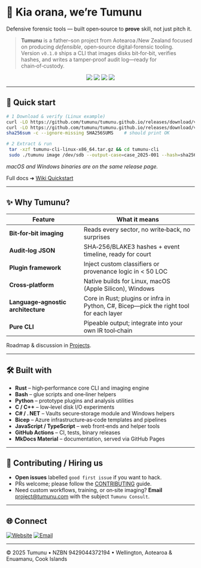 # 👋 Kia orana, we’re **Tumunu**

Defensive forensic tools — built open‑source to **prove** skill, not just pitch it.

> **Tumunu** is a father–son project from Aotearoa /New Zealand focused on producing *defensible*, open‑source digital‑forensic tooling. Version `v0.1.0` ships a CLI that images disks bit‑for‑bit, verifies hashes, and writes a tamper‑proof audit log—ready for chain‑of‑custody.

<p align="center">
  <a href="https://tumunu.com"><img src="https://img.shields.io/badge/website-tumunu.com-blue?style=for-the-badge&logo=google-chrome" /></a>
  <a href="https://github.com/tumunu/tumunu.github.io/releases"><img src="https://img.shields.io/github/v/release/tumunu/tumunu.github.io?label=release&style=for-the-badge" /></a>
  <a href="https://github.com/tumunu/tumunu.github.io/stargazers"><img src="https://img.shields.io/github/stars/tumunu/tumunu.github.io?color=FCD535&style=for-the-badge&logo=github" /></a>
  <a href="https://github.com/tumunu/tumunu.github.io/network/members"><img src="https://img.shields.io/github/forks/tumunu/tumunu.github.io?color=E6007A&style=for-the-badge&logo=github" /></a>
</p>

---

## 🚀 Quick start

```bash
# 1 Download & verify (Linux example)
curl -LO https://github.com/tumunu/tumunu.github.io/releases/download/v0.1.0/tumunu-cli-linux-x86_64.tar.gz
curl -LO https://github.com/tumunu/tumunu.github.io/releases/download/v0.1.0/SHA256SUMS
sha256sum -c --ignore-missing SHA256SUMS    # should print OK

# 2 Extract & run
 tar -xzf tumunu-cli-linux-x86_64.tar.gz && cd tumunu-cli
 sudo ./tumunu image /dev/sdb --output-case=case_2025‑001 --hash=sha256
```

*macOS and Windows binaries are on the same release page.*

Full docs ➜ [Wiki Quickstart](https://github.com/tumunu/tumunu.github.io/wiki/Quickstart)

---

## ✨ Why Tumunu?

| Feature                            | What it means                                                                          |
| ---------------------------------- | -------------------------------------------------------------------------------------- |
| **Bit‑for‑bit imaging**            | Reads every sector, no write‑back, no surprises                                        |
| **Audit‑log JSON**                 | SHA‑256/BLAKE3 hashes + event timeline, ready for court                                |
| **Plugin framework**               | Inject custom classifiers or provenance logic in < 50 LOC                              |
| **Cross‑platform**                 | Native builds for Linux, macOS (Apple Silicon), Windows                                |
| **Language‑agnostic architecture** | Core in Rust; plugins or infra in Python, C#, Bicep—pick the right tool for each layer |
| **Pure CLI**                       | Pipeable output; integrate into your own IR tool‑chain                                 |

Roadmap & discussion in [Projects](https://github.com/tumunu/tumunu.github.io/projects).

---

## 🛠️ Built with

* **Rust** – high‑performance core CLI and imaging engine
* **Bash** – glue scripts and one‑liner helpers
* **Python** – prototype plugins and analysis utilities
* **C / C++** – low‑level disk I/O experiments
* **C# / . NET** – Vaults secure‑storage module and Windows helpers
* **Bicep** – Azure infrastructure‑as‑code templates and pipelines
* **JavaScript / TypeScript** – web front‑ends and helper tools
* **GitHub Actions** – CI, tests, binary releases
* **MkDocs Material** – documentation, served via GitHub Pages

---

## 🤝 Contributing / Hiring us

* **Open issues** labelled `good first issue` if you want to hack.
* PRs welcome; please follow the [CONTRIBUTING](CONTRIBUTING.md) guide.
* Need custom workflows, training, or on‑site imaging? **Email** [project@tumunu.com](mailto:project@tumunu.com) with the subject `Tumunu Consult`.

---

## 🌐 Connect

[![Website](https://img.shields.io/badge/website-tumunu.com-blue?style=for-the-badge\&logo=google-chrome)](https://tumunu.com)
[![Email](https://img.shields.io/badge/email-project@tumunu.com-D14836?style=for-the-badge\&logo=gmail\&logoColor=white)](mailto:project@tumunu.com)

---

© 2025 Tumunu • NZBN 9429044372194 • Wellington, Aotearoa & Enuamanu, Cook Islands
